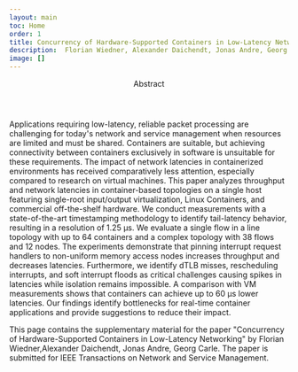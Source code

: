 ```yaml
---
layout: main
toc: Home
order: 1
title: Concurrency of Hardware-Supported Containers in Low-Latency Networking
description:  Florian Wiedner, Alexander Daichendt, Jonas Andre, Georg Carle
image: []
---
```


<article class="card">
  <header>Abstract</header>
  <div class="content">
    <p>
    Applications requiring low-latency, reliable packet processing are challenging for today's network and service management when resources are limited and must be shared. 
	Containers are suitable, but achieving connectivity between containers exclusively in software is unsuitable for these requirements.
	The impact of network latencies in containerized environments has received comparatively less attention, especially compared to research on virtual machines.
	This paper analyzes throughput and network latencies in container-based topologies on a single host featuring single-root input/output virtualization, Linux Containers, and commercial off-the-shelf hardware.
	We conduct measurements with a state-of-the-art timestamping methodology to identify tail-latency behavior, resulting in a resolution of 1.25 µs.
	We evaluate a single flow in a line topology with up to 64 containers and a complex topology with 38 flows and 12 nodes.
	The experiments demonstrate that pinning interrupt request handlers to non-uniform memory access nodes increases throughput and decreases latencies.
	Furthermore, we identify dTLB misses, rescheduling interrupts, and soft interrupt floods as critical challenges causing spikes in latencies while isolation remains impossible.
	A comparison with VM measurements shows that containers can achieve up to 60 µs lower latencies.
	Our findings identify bottlenecks for real-time container applications and provide suggestions to reduce their impact.
    </p>
  </div>

</article>


<p class="content"> 
  This page contains the supplementary material for the paper "Concurrency of Hardware-Supported Containers in Low-Latency Networking" by Florian Wiedner,Alexander Daichendt, Jonas Andre, Georg Carle. The paper is submitted for IEEE Transactions on Network and Service Management.
</p>


<!-- <div class="accordion-box">
  <div class="accordion-box__title">
    Demo
  </div>
  <div class="accordion-box__content">
      <p>Lorem ipsum dolor sit amet, consectetuer adipiscing elit. Aenean commodo ligula eget dolor. Aenean massa. Cum sociis natoque penatibus et magnis dis parturient montes, nascetur ridiculus mus. Donec quam felis, ultricies nec, pellentesque eu, pretium quis, sem. Nulla consequat massa quis enim. Donec pede justo, fringilla vel, aliquet nec, vulputate eget, arcu. In enim justo, rhoncus ut, imperdiet a, venenatis vitae, justo.</p>
      <p>Nullam dictum felis eu pede mollis pretium. Integer tincidunt. Cras dapibus. Vivamus elementum semper nisi. Aenean vu</p>
  </div>
</div> -->
